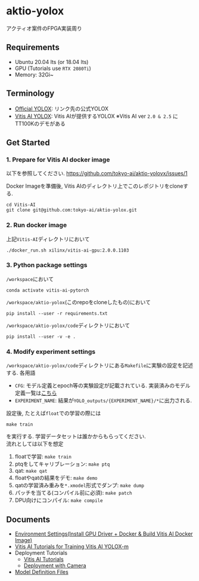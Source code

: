 # aktio-yolox
アクティオ案件のFPGA実装周り

## Requirements
- Ubuntu 20.04 lts (or 18.04 lts)
- GPU (Tutorials use `RTX 2080Ti`)
- Memory: 32Gi~


## Terminology
- [Official YOLOX](https://github.com/Megvii-BaseDetection/YOLOX): リンク先の公式YOLOX
- [Vitis AI YOLOX](https://github.com/Xilinx/Vitis-AI/blob/2.5/model_zoo/model-list/pt_yolox_TT100K_640_640_73G_2.5/model.yaml): Vitis AIが提供するYOLOX 
※Vitis AI ver `2.0 & 2.5` にTT100Kのデモがある

## Get Started
### 1. Prepare for Vitis AI docker image
以下を参照してください.
https://github.com/tokyo-ai/aktio-yolovx/issues/1

Docker Imageを準備後, Vitis AIのディレクトリ上でこのレポジトリをcloneする. 
```shell
cd Vitis-AI
git clone git@github.com:tokyo-ai/aktio-yolox.git
```

### 2. Run docker image
上記`Vitis-AI`ディレクトリにおいて
```shell
./docker_run.sh xilinx/vitis-ai-gpu:2.0.0.1103
```

### 3. Python package settings
`/workspace`において
```shell
conda activate vitis-ai-pytorch
```

`/workspace/aktio-yolox`(このrepoをcloneしたもの)において
```shell
pip install --user -r requirements.txt
```

`/workspace/aktio-yolox/code`ディレクトリにおいて
```shell
pip install --user -v -e .
```

### 4. Modify experiment settings
`/workspace/aktio-yolox/code`ディレクトリにある`Makefile`に実験の設定を記述する. 
各用語
- `CFG`: モデル定義とepoch等の実験設定が記載されている. 実装済みのモデル定義一覧は[こちら](https://github.com/tokyo-ai/aktio-yolox/issues/21)
- `EXPERIMENT_NAME`: 結果が`YOLO_outputs/{EXPERIMENT_NAME}/*`に出力される. 

設定後, たとえば`float`での学習の際には
```
make train
```
を実行する. 学習データセットは誰かからもらってください.   
流れとしては以下を想定
1. floatで学習: `make train`
2. ptqをしてキャリブレーション: `make ptq`
3. qat: `make qat`
4. floatやqatの結果をデモ: `make demo`
5. qatの学習済み重みを`*.xmodel`形式でダンプ: `make dump`
6. パッチを当てる(コンパイル前に必須): `make patch`
7. DPU向けにコンパイル: `make compile`

## Documents
- [Environment Settings(Install GPU Driver + Docker & Build Vitis AI Docker Image)](https://github.com/tokyo-ai/aktio-yolovx/issues/1)
- [Vitis AI Tutorials for Training Vitis AI YOLOX-m](https://github.com/tokyo-ai/aktio-yolovx/issues/2) 
- Deployment Tutorials
  - [Vitis AI Tutorials](https://github.com/tokyo-ai/aktio-yolovx/issues/3)
  - [Deployment with Camera](https://github.com/tokyo-ai/aktio-yolox/issues/4)
- [Model Definition Files](https://github.com/tokyo-ai/aktio-yolox/issues/21) 
